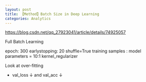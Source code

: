 ```yaml
---
layout: post
title: 【Method】Batch Size in Deep Learning
categories: Analytics
---
```


https://blog.csdn.net/qq_27923041/article/details/74925057

Full Batch Learning

epoch: 300
earlystopping: 20
shuffle=True
training samples : model parameters = 10:1
kernel_regularizer

Look at over-fitting 
- val_loss ↓ and val_acc ↓